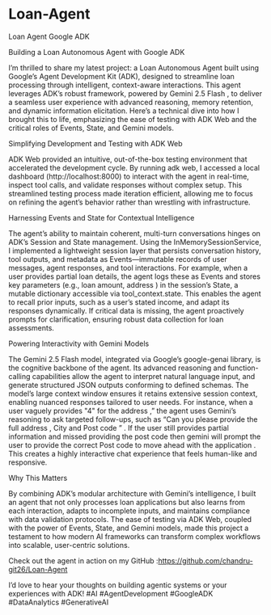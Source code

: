 # Loan-Agent
Loan Agent Google ADK

Building a Loan Autonomous Agent with Google ADK

I’m thrilled to share my latest project: a Loan Autonomous Agent built using Google’s Agent Development Kit (ADK), designed to streamline loan processing through intelligent, context-aware interactions. This agent leverages ADK’s robust framework, powered by Gemini 2.5 Flash , to deliver a seamless user experience with advanced reasoning, memory retention, and dynamic information elicitation. Here’s a technical dive into how I brought this to life, emphasizing the ease of testing with ADK Web and the critical roles of Events, State, and Gemini models.

Simplifying Development and Testing with ADK Web

ADK Web provided an intuitive, out-of-the-box testing environment that accelerated the development cycle. By running adk web, I accessed a local dashboard (http://localhost:8000) to interact with the agent in real-time, inspect tool calls, and validate responses without complex setup. This streamlined testing process made iteration efficient, allowing me to focus on refining the agent’s behavior rather than wrestling with infrastructure.

Harnessing Events and State for Contextual Intelligence

The agent’s ability to maintain coherent, multi-turn conversations hinges on ADK’s Session and State management. Using the InMemorySessionService, I implemented a lightweight session layer that persists conversation history, tool outputs, and metadata as Events—immutable records of user messages, agent responses, and tool interactions. For example, when a user provides partial loan details, the agent logs these as Events and stores key parameters (e.g., loan amount, address ) in the session’s State, a mutable dictionary accessible via tool_context.state. This enables the agent to recall prior inputs, such as a user’s stated income, and adapt its responses dynamically. If critical data is missing, the agent proactively prompts for clarification, ensuring robust data collection for loan assessments.

Powering Interactivity with Gemini Models

The Gemini 2.5 Flash model, integrated via Google’s google-genai library, is the cognitive backbone of the agent. Its advanced reasoning and function-calling capabilities allow the agent to interpret natural language input, and generate structured JSON outputs conforming to defined schemas. The model’s large context window ensures it retains extensive session context, enabling nuanced responses tailored to user needs. For instance, when a user vaguely provides "4" for the address ,” the agent uses Gemini’s reasoning to ask targeted follow-ups, such as “Can you please provide the full address , City and Post code ” . If the user still provides partial information and missed providing the post code then gemini will prompt the user to provide the correct Post code to move ahead with the application .  This creates a highly interactive chat experience that feels human-like and responsive.

Why This Matters

By combining ADK’s modular architecture with Gemini’s intelligence, I built an agent that not only processes loan applications but also learns from each interaction, adapts to incomplete inputs, and maintains compliance with data validation protocols. The ease of testing via ADK Web, coupled with the power of Events, State, and Gemini models, made this project a testament to how modern AI frameworks can transform complex workflows into scalable, user-centric solutions.

Check out the agent in action on my GitHub :https://github.com/chandru-git26/Loan-Agent

I’d love to hear your thoughts on building agentic systems or your experiences with ADK! #AI #AgentDevelopment #GoogleADK #DataAnalytics #GenerativeAI
